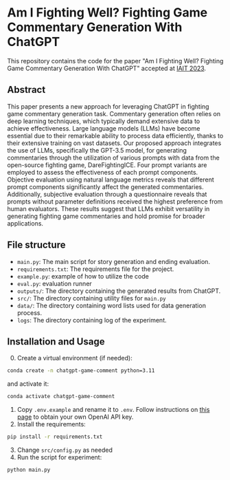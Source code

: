 # Am I Fighting Well? Fighting Game Commentary Generation With ChatGPT

This repository contains the code for the paper "Am I Fighting Well? Fighting Game Commentary Generation With ChatGPT" accepted at [IAIT 2023](https://www.iait-conf.org/2023/).

## Abstract

This paper presents a new approach for leveraging ChatGPT in fighting game commentary generation task. Commentary generation often relies on deep learning techniques, which typically demand extensive data to achieve effectiveness. Large language models (LLMs) have become essential due to their remarkable ability to process data efficiently, thanks to their extensive training on vast datasets. Our proposed approach integrates the use of LLMs, specifically the GPT-3.5 model, for generating commentaries through the utilization of various prompts with data from the open-source fighting game, DareFightingICE. Four prompt variants are employed to assess the effectiveness of each prompt components. Objective evaluation using natural language metrics reveals that different prompt components significantly affect the generated commentaries. Additionally, subjective evaluation through a questionnaire reveals that prompts without parameter definitions received the highest preference from human evaluators. These results suggest that LLMs exhibit versatility in generating fighting game commentaries and hold promise for broader applications.

## File structure
- `main.py`: The main script for story generation and ending evaluation.
- `requirements.txt`: The requirements file for the project.
- `example.py`: example of how to utilize the code
- `eval.py`: evaluation runner
- `outputs/`: The directory containing the generated results from ChatGPT.
- `src/`: The directory containing utility files for `main.py`
- `data/`: The directory containing word lists used for data generation process.
- `logs`: The directory containing log of the experiment.

## Installation and Usage
0. Create a virtual environment (if needed):
```bash
conda create -n chatgpt-game-comment python=3.11
```
and activate it:
```bash
conda activate chatgpt-game-comment
```
1. Copy `.env.example` and rename it to `.env`. Follow instructions on [this page](https://platform.openai.com/docs/api-reference/authentication) to obtain your own OpenAI API key.
2. Install the requirements:
```bash
pip install -r requirements.txt
```
3. Change `src/config.py` as needed
4. Run the script for experiment:
```bash
python main.py
```
